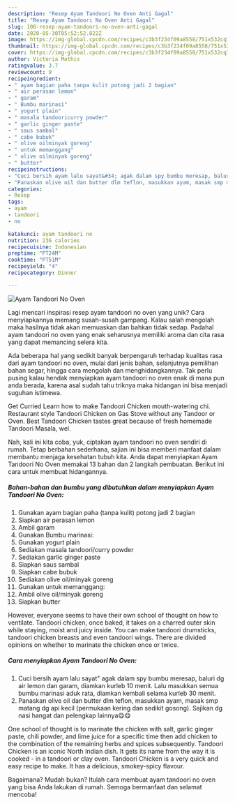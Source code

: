 ```yaml
---
description: "Resep Ayam Tandoori No Oven Anti Gagal"
title: "Resep Ayam Tandoori No Oven Anti Gagal"
slug: 108-resep-ayam-tandoori-no-oven-anti-gagal
date: 2020-05-30T05:52:52.822Z
image: https://img-global.cpcdn.com/recipes/c3b3f234f09a8558/751x532cq70/ayam-tandoori-no-oven-foto-resep-utama.jpg
thumbnail: https://img-global.cpcdn.com/recipes/c3b3f234f09a8558/751x532cq70/ayam-tandoori-no-oven-foto-resep-utama.jpg
cover: https://img-global.cpcdn.com/recipes/c3b3f234f09a8558/751x532cq70/ayam-tandoori-no-oven-foto-resep-utama.jpg
author: Victoria Mathis
ratingvalue: 3.7
reviewcount: 9
recipeingredient:
- " ayam bagian paha tanpa kulit potong jadi 2 bagian"
- " air perasan lemon"
- " garam"
- " Bumbu marinasi"
- " yogurt plain"
- " masala tandooricurry powder"
- " garlic ginger paste"
- " saus sambal"
- " cabe bubuk"
- " olive oilminyak goreng"
- " untuk memanggang"
- " olive oilminyak goreng"
- " butter"
recipeinstructions:
- "Cuci bersih ayam lalu sayat&#34; agak dalam spy bumbu meresap, baluri dg air lemon dan garam, diamkan kurleb 10 menit. Lalu masukkan semua bumbu marinasi aduk rata, diamkan kembali selama kurleb 30 menit."
- "Panaskan olive oil dan butter dlm teflon, masukkan ayam, masak smp matang dg api kecil (permukaan kering dan sedikit gosong). Sajikan dg nasi hangat dan pelengkap lainnya😋😋"
categories:
- Resep
tags:
- ayam
- tandoori
- no

katakunci: ayam tandoori no 
nutrition: 236 calories
recipecuisine: Indonesian
preptime: "PT24M"
cooktime: "PT51M"
recipeyield: "4"
recipecategory: Dinner

---
```



![Ayam Tandoori No Oven](https://img-global.cpcdn.com/recipes/c3b3f234f09a8558/751x532cq70/ayam-tandoori-no-oven-foto-resep-utama.jpg)

Lagi mencari inspirasi resep ayam tandoori no oven yang unik? Cara menyiapkannya memang susah-susah gampang. Kalau salah mengolah maka hasilnya tidak akan memuaskan dan bahkan tidak sedap. Padahal ayam tandoori no oven yang enak seharusnya memiliki aroma dan cita rasa yang dapat memancing selera kita.

Ada beberapa hal yang sedikit banyak berpengaruh terhadap kualitas rasa dari ayam tandoori no oven, mulai dari jenis bahan, selanjutnya pemilihan bahan segar, hingga cara mengolah dan menghidangkannya. Tak perlu pusing kalau hendak menyiapkan ayam tandoori no oven enak di mana pun anda berada, karena asal sudah tahu triknya maka hidangan ini bisa menjadi suguhan istimewa.

Get Curried Learn how to make Tandoori Chicken mouth-watering chi. Restaurant style Tandoori Chicken on Gas Stove without any Tandoor or Oven. Best Tandoori Chicken tastes great because of fresh homemade Tandoori Masala, wel.


Nah, kali ini kita coba, yuk, ciptakan ayam tandoori no oven sendiri di rumah. Tetap berbahan sederhana, sajian ini bisa memberi manfaat dalam membantu menjaga kesehatan tubuh kita. Anda dapat menyiapkan Ayam Tandoori No Oven memakai 13 bahan dan 2 langkah pembuatan. Berikut ini cara untuk membuat hidangannya.

<!--inarticleads1-->

##### Bahan-bahan dan bumbu yang dibutuhkan dalam menyiapkan Ayam Tandoori No Oven:

1. Gunakan  ayam bagian paha (tanpa kulit) potong jadi 2 bagian
1. Siapkan  air perasan lemon
1. Ambil  garam
1. Gunakan  Bumbu marinasi:
1. Gunakan  yogurt plain
1. Sediakan  masala tandoori/curry powder
1. Sediakan  garlic ginger paste
1. Siapkan  saus sambal
1. Siapkan  cabe bubuk
1. Sediakan  olive oil/minyak goreng
1. Gunakan  untuk memanggang:
1. Ambil  olive oil/minyak goreng
1. Siapkan  butter


However, everyone seems to have their own school of thought on how to ventilate. Tandoori chicken, once baked, it takes on a charred outer skin while staying, moist and juicy inside. You can make tandoori drumsticks, tandoori chicken breasts and even tandoori wings. There are divided opinions on whether to marinate the chicken once or twice. 

<!--inarticleads2-->

##### Cara menyiapkan Ayam Tandoori No Oven:

1. Cuci bersih ayam lalu sayat&#34; agak dalam spy bumbu meresap, baluri dg air lemon dan garam, diamkan kurleb 10 menit. Lalu masukkan semua bumbu marinasi aduk rata, diamkan kembali selama kurleb 30 menit.
1. Panaskan olive oil dan butter dlm teflon, masukkan ayam, masak smp matang dg api kecil (permukaan kering dan sedikit gosong). Sajikan dg nasi hangat dan pelengkap lainnya😋😋


One school of thought is to marinate the chicken with salt, garlic ginger paste, chili powder, and lime juice for a specific time then add chicken to the combination of the remaining herbs and spices subsequently. Tandoori Chicken is an iconic North Indian dish. It gets its name from the way it is cooked - in a tandoori or clay oven. Tandoori Chicken is a very quick and easy recipe to make. It has a delicious, smokey-spicy flavour. 

Bagaimana? Mudah bukan? Itulah cara membuat ayam tandoori no oven yang bisa Anda lakukan di rumah. Semoga bermanfaat dan selamat mencoba!
